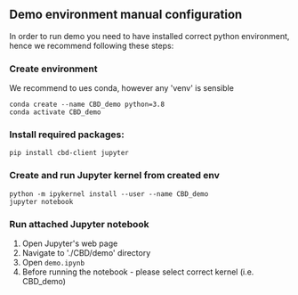 ## Demo environment manual configuration

In order to run demo you need to have installed correct python environment, hence we
recommend following these steps:

### Create environment

We recommend to ues conda, however any 'venv' is sensible

```
conda create --name CBD_demo python=3.8
conda activate CBD_demo
```

### Install required packages:

```
pip install cbd-client jupyter
```

### Create and run Jupyter kernel from created env

```
python -m ipykernel install --user --name CBD_demo
jupyter notebook
```

### Run attached Jupyter notebook

1. Open Jupyter's web page
2. Navigate to './CBD/demo' directory
3. Open `demo.ipynb`
4. Before running the notebook - please select correct kernel (i.e. CBD_demo)
